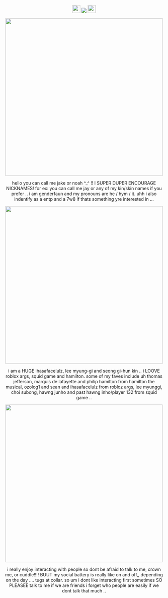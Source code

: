 <p align= "center"> <img src= "https://files.catbox.moe/gxv37e.gif" width= 25> <img src="https://komarev.com/ghpvc/?username=FILTH-CO&color=grey&label=""> <img src= "https://files.catbox.moe/kyadp4.gif" width= 25> </p>

<p align= "center"> <img src="https://files.catbox.moe/7ickhm.gif" width= 500>

<p align= "center"> hello you can call me jake or noah ^_^ !! I SUPER DUPER ENCOURAGE NICKNAMES! for ex: you can call me jay or any of my kin/skin names if you prefer .. i am genderfaun and my pronouns are he / hym / it. uhh i also indentify as a entp and a 7w8 if thats something yre interested in ...

<p align= "center"> <img src="https://files.catbox.moe/2h6id5.gif" width= 500>
  
<p align= "center"> i am a HUGE ihasafacelulz, lee myung-gi and seong gi-hun kin .. i LOOVE roblox args, squid game and hamilton. some of my faves include uh thomas jefferson, marquis de lafayette and philip hamilton from hamilton the musical, ozolog1 and sean and ihasafacelulz from robloz args, lee myunggi, choi subong, hawng junho and past hawng inho/player 132 from squid game .. </p>

<p align= "center"> <img src="https://files.catbox.moe/9onlf8.gif" width= 500>

<p align= "center"> i really enjoy interacting with people so dont be afraid to talk to me, crown me, or cuddle!!!! BUUT my social battery is really like on and off,, depending on the day .... tugs at collar. so um i dont like interacting first sometimes SO PLEASEE talk to me if we are friends i forget who people are easily if we dont talk that much .. </p>

